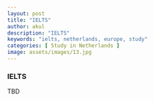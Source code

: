 ```yaml
---
layout: post
title: "IELTS"
author: akul
description: "IELTS"
keywords: "ielts, netherlands, europe, study"
categories: [ Study in Netherlands ]
image: assets/images/13.jpg
---
```


### IELTS

TBD